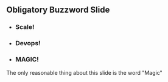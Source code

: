 ##  Obligatory Buzzword Slide

- ### Scale!
- ### Devops!
- ### MAGIC!

The only reasonable thing about this slide is the word "Magic"
